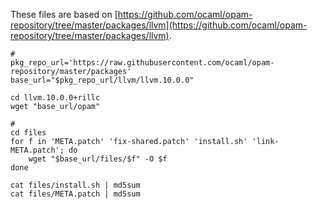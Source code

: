 These files are based on [https://github.com/ocaml/opam-repository/tree/master/packages/llvm](https://github.com/ocaml/opam-repository/tree/master/packages/llvm).

```
#
pkg_repo_url='https://raw.githubusercontent.com/ocaml/opam-repository/master/packages'
base_url="$pkg_repo_url/llvm/llvm.10.0.0"

cd llvm.10.0.0+rillc
wget "base_url/opam"

#
cd files
for f in 'META.patch' 'fix-shared.patch' 'install.sh' 'link-META.patch'; do
    wget "$base_url/files/$f" -O $f
done
```

```
cat files/install.sh | md5sum
cat files/META.patch | md5sum
```
